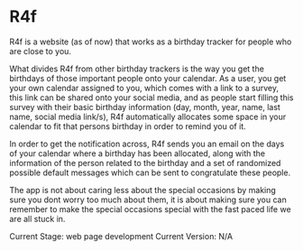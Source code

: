 # R4f
R4f is a website (as of now) that works as a birthday tracker for people who are close to you. 

What divides R4f from other birthday trackers is the way you get the birthdays of those important people onto your calendar. As a user, you get your own calendar assigned to you, which comes with a link to a survey, this link can be shared onto your social media, and as people start filling this survey with their basic birthday information (day, month, year, name, last name, social media link/s), R4f automatically allocates some space in your calendar to fit that persons birthday in order to remind you of it.

In order to get the notification across, R4f sends you an email on the days of your calendar where a birthday has been allocated, along with the information of the person related to the birthday and a set of randomized possible default messages which can be sent to congratulate these people.

The app is not about caring less about the special occasions by making sure you dont worry too much about them, it is about making sure you can remember to make the special occasions special with the fast paced life we are all stuck in.


Current Stage: web page development Current Version: N/A
